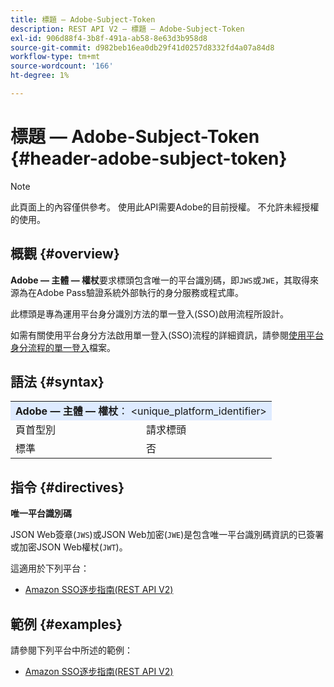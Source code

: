 ```yaml
---
title: 標題 — Adobe-Subject-Token
description: REST API V2 — 標題 — Adobe-Subject-Token
exl-id: 906d88f4-3b8f-491a-ab58-8e63d3b958d8
source-git-commit: d982beb16ea0db29f41d0257d8332fd4a07a84d8
workflow-type: tm+mt
source-wordcount: '166'
ht-degree: 1%

---
```


# 標題 — Adobe-Subject-Token {#header-adobe-subject-token}

>[!NOTE]
>
> 此頁面上的內容僅供參考。 使用此API需要Adobe的目前授權。 不允許未經授權的使用。

## 概觀 {#overview}

<b>Adobe — 主體 — 權杖</b>要求標頭包含唯一的平台識別碼，即`JWS`或`JWE`，其取得來源為在Adobe Pass驗證系統外部執行的身分服務或程式庫。

此標頭是專為運用平台身分識別方法的單一登入(SSO)啟用流程所設計。

如需有關使用平台身分方法啟用單一登入(SSO)流程的詳細資訊，請參閱[使用平台身分流程的單一登入](../../flows/single-sign-on-access-flows/rest-api-v2-single-sign-on-platform-identity-flows.md)檔案。

## 語法 {#syntax}

<table>
   <tr>
      <td style="background-color: #DEEBFF;" colspan="2"><b>Adobe — 主體 — 權杖</b>： &lt;unique_platform_identifier&gt;</td>
   </tr>
   <tr>
      <td>頁首型別</td>
      <td>請求標頭</td>
   </tr>
   <tr>
      <td>標準</td>
      <td>否</td>
   </tr>
</table>

## 指令 {#directives}

<b>唯一平台識別碼</b>

JSON Web簽章(`JWS`)或JSON Web加密(`JWE`)是包含唯一平台識別碼資訊的已簽署或加密JSON Web權杖(`JWT`)。

這適用於下列平台：

* [Amazon SSO逐步指南(REST API V2)](../../../../features-standard/sso-access/platform-sso/amazon-single-sign-on/amazon-sso-cookbook-rest-api-v2.md)

## 範例 {#examples}

請參閱下列平台中所述的範例：

* [Amazon SSO逐步指南(REST API V2)](../../../../features-standard/sso-access/platform-sso/amazon-single-sign-on/amazon-sso-cookbook-rest-api-v2.md)
